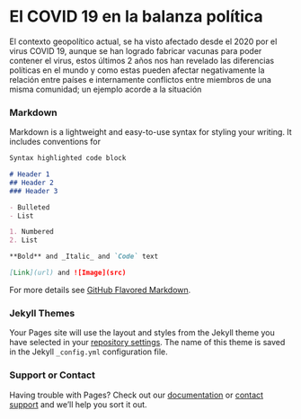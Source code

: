 # El COVID 19 en la balanza política 

El contexto geopolítico actual, se ha visto afectado desde el 2020 por el virus COVID 19, aunque se han logrado fabricar vacunas para poder contener el virus, estos últimos 2 años nos han revelado las diferencias políticas en el mundo y como estas pueden afectar negativamente la relación entre países e internamente conflictos entre miembros de una misma comunidad; un ejemplo acorde a la situación 

### Markdown

Markdown is a lightweight and easy-to-use syntax for styling your writing. It includes conventions for

```markdown
Syntax highlighted code block

# Header 1
## Header 2
### Header 3

- Bulleted
- List

1. Numbered
2. List

**Bold** and _Italic_ and `Code` text

[Link](url) and ![Image](src)
```

For more details see [GitHub Flavored Markdown](https://guides.github.com/features/mastering-markdown/).

### Jekyll Themes

Your Pages site will use the layout and styles from the Jekyll theme you have selected in your [repository settings](https://github.com/seminario-grupo-13-21701-2/seminario-grupo-13-21701-2.github.io/settings/pages). The name of this theme is saved in the Jekyll `_config.yml` configuration file.

### Support or Contact

Having trouble with Pages? Check out our [documentation](https://docs.github.com/categories/github-pages-basics/) or [contact support](https://support.github.com/contact) and we’ll help you sort it out.
